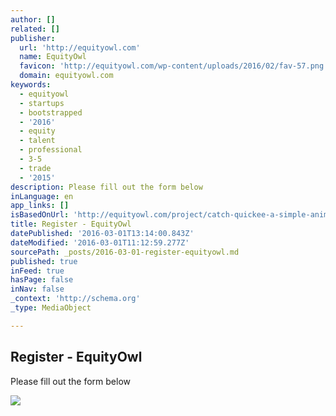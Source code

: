 ```yaml
---
author: []
related: []
publisher:
  url: 'http://equityowl.com'
  name: EquityOwl
  favicon: 'http://equityowl.com/wp-content/uploads/2016/02/fav-57.png'
  domain: equityowl.com
keywords:
  - equityowl
  - startups
  - bootstrapped
  - '2016'
  - equity
  - talent
  - professional
  - 3-5
  - trade
  - '2015'
description: Please fill out the form below
inLanguage: en
app_links: []
isBasedOnUrl: 'http://equityowl.com/project/catch-quickee-a-simple-animated-tapping-game/'
title: Register - EquityOwl
datePublished: '2016-03-01T13:14:00.843Z'
dateModified: '2016-03-01T11:12:59.277Z'
sourcePath: _posts/2016-03-01-register-equityowl.md
published: true
inFeed: true
hasPage: false
inNav: false
_context: 'http://schema.org'
_type: MediaObject

---
```

<article style=""><h1>Register - EquityOwl</h1><p>Please fill out the form below</p><img src="http://equityowl.com/wp-content/uploads/2016/02/youtube.png" /></article>